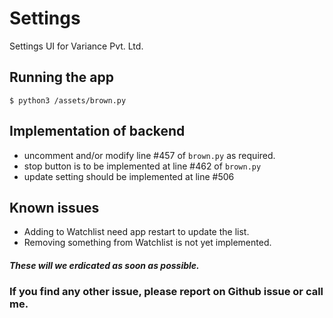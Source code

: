 # Settings
Settings UI for Variance Pvt. Ltd.

## Running the app
```
$ python3 /assets/brown.py
```
## Implementation of backend
 - uncomment and/or modify line #457 of `brown.py` as required.
 - stop button is to be implemented at line #462 of `brown.py`
 - update setting should be implemented at line #506


## Known issues
 - Adding to Watchlist need app restart to update the list.
 - Removing something from Watchlist is not yet implemented.
##### These will we erdicated as soon as possible.
### If you find any other issue, please report on Github issue or call me.
